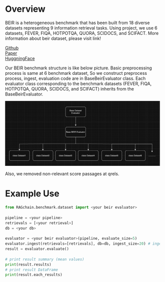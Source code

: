 # Overview

BEIR is a heterogeneous benchmark that has been built from 18 diverse datasets representing 9 information retrieval tasks.
Using project, we use 6 datasets, FEVER, FIQA, HOTPOTQA, QUORA, SCIDOCS, and SCIFACT.
More information about beir dataset, please visit link!

[Github](https://github.com/beir-cellar/beir?tab=readme-ov-file)<br>
[Paper](https://openreview.net/forum?id=wCu6T5xFjeJ)<br>
[HuggningFace](https://huggingface.co/BeIR)

Our BEIR benchmark structure is like below picture.
Basic preprocessing process is same at 6 benchmark dataset,
So we construct preprocess process, ingest, evaluation code are in BaseBeirEvaluator class.
Each evaluator class corresponding to the benchmark datasets
(FEVER, FIQA, HOTPOTQA, QUORA, SCIDOCS, and SCIFACT) inherits from the BaseBeirEvaluator.

![beir-structure.png](../../../.gitbook/assets/beir-structure.png)

Also, we removed non-relevant score passages at qrels.<br>

# Example Use

```Python
from RAGchain.benchmark.dataset import <your beir evaluator>

pipeline = <your pipeline>
retrievals = [<your retrieval>]
db = <your db>

evaluator = <your beir evaluator>(pipeline, evaluate_size=5)
evaluator.ingest(retrievals=[retrievals], db=db, ingest_size=20) # ingest dataset to db and retrievals
result = evaluator.evaluate()

# print result summary (mean values)
print(result.results)
# print result DataFrame
print(result.each_results)
```